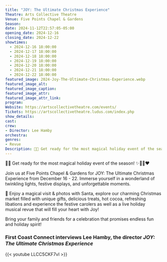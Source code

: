 ```yaml
---
title: "JOY: The Ultimate Christmas Experience"
Theatre: Arts Collective Theatre
Venue: Five Points Chapel & Gardens
Season: 
date: 2024-11-12T22:57:05-05:00
opening_date: 2024-12-16
closing_date: 2024-12-22
showtimes:
  - 2024-12-16 18:00:00
  - 2024-12-17 18:00:00
  - 2024-12-18 18:00:00
  - 2024-12-19 18:00:00
  - 2024-12-20 18:00:00
  - 2024-12-21 18:00:00
  - 2024-12-22 18:00:00
featured_image: 2024-Joy-The-Ultimate-Christmas-Experience.webp
featured_image_alt: 
featured_image_caption: 
featured_image_attr: 
featured_image_attr_link: 
program:
Website: https://artscollectivetheatre.com/events/
Tickets: https://artscollectivetheatre.ludus.com/index.php
show_details: 
cast:
crew:
- Director: Lee Hamby
orchestra:
genres: 
- Revue
Description: 🎄✨ Get ready for the most magical holiday event of the season! ✨️🌲🎶❤️
---
```

🎄✨ Get ready for the most magical holiday event of the season! ✨️🌲🎶❤️

Join us at Five Points Chapel & Gardens for JOY: The Ultimate Christmas Experience from December 16 - 22. Immerse yourself in a wonderland of twinkling lights, festive displays, and unforgettable moments.

🎅 Enjoy a magical visit & photos with Santa, explore our charming Christmas market filled with unique gifts, delicious treats, hot cocoa, refreshing libations and experience the festive carolers as well as a live holiday musical revue that will fill your heart with Joy!

Bring your family and friends for a celebration that promises endless fun and holiday spirit!

### First Coast Connect interviews Lee Hamby, the director *JOY: The Ultimate Christmas Experience*

{{< youtube LLCC5CKF7vI >}}